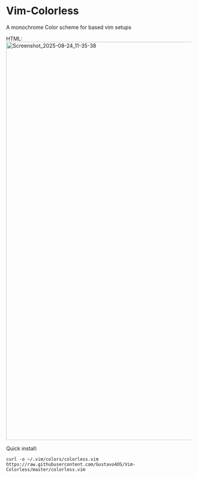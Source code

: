 # Vim-Colorless
A monochrome Color scheme for based vim setups

HTML:
<img width="1920" height="1080" alt="Screenshot_2025-08-24_11-35-38" src="https://github.com/user-attachments/assets/cc271bc5-7565-4477-a1a7-d7ef75afe6e1" />

Quick install:
``` curl
curl -o ~/.vim/colors/colorless.vim https://raw.githubusercontent.com/Gustavo4OS/Vim-Colorless/master/colorless.vim
```
